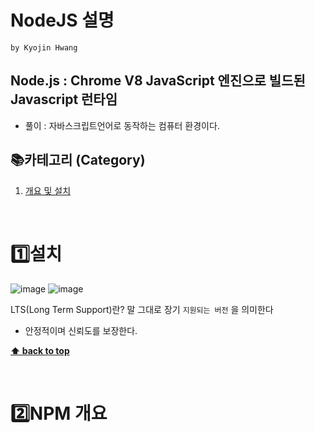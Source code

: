 # NodeJS 설명

`by Kyojin Hwang`

## Node.js : Chrome V8 JavaScript 엔진으로 빌드된 Javascript 런타임

- 풀이 : 자바스크립트언어로 동작하는 컴퓨터 환경이다.

## 📚카테고리 (Category)
1. [개요 및 설치](#설치)

<br/>

# 1️⃣설치
![image](https://github.com/KyoJin-Hwang/front-javascript-study/assets/84490050/0e7ce234-32e3-4740-b1fb-3cb5db5e9ebc)
![image](https://github.com/KyoJin-Hwang/front-javascript-study/assets/84490050/640570e8-029c-4209-b69c-7aa3920dd535)

LTS(Long Term Support)란? 말 그대로 장기 `지원되는 버전` 을 의미한다
- 안정적이며 신뢰도를 보장한다.

**[⬆ back to top](#카테고리-category)**

<br/>

# 2️⃣NPM 개요

